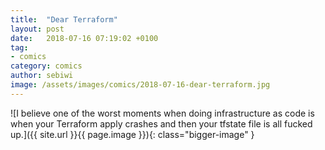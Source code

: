 ```yaml
---
title:  "Dear Terraform"
layout: post
date:   2018-07-16 07:19:02 +0100
tag:
- comics
category: comics
author: sebiwi
image: /assets/images/comics/2018-07-16-dear-terraform.jpg
---
```


![I believe one of the worst moments when doing infrastructure as code is when your Terraform apply crashes and then your tfstate file is all fucked up.]({{ site.url }}{{ page.image }}){: class="bigger-image" }
